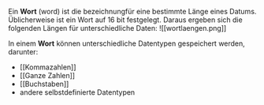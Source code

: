Ein **Wort**  (word) ist die bezeichnungfür eine bestimmte Länge eines Datums. Üblicherweise ist ein Wort auf 16 bit festgelegt. Daraus ergeben sich die folgenden Längen für unterschiedliche Daten:
![[wortlaengen.png]]

In einem **Wort** können unterschiedliche Datentypen gespeichert werden, darunter:
- [[Kommazahlen]]
- [[Ganze Zahlen]]
- [[Buchstaben]]
- andere selbstdefinierte Datentypen
